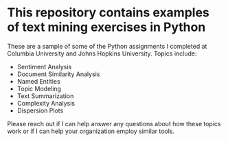 # This repository contains examples of text mining exercises in Python 

These are a sample of some of the Python assignments I completed at Columbia University and Johns Hopkins University.  Topics include:

- Sentiment Analysis
- Document Similarity Analysis
- Named Entities
- Topic Modeling
- Text Summarization
- Complexity Analysis
- Dispersion Plots

Please reach out if I can help answer any questions about how these topics work or if I can help your organization employ similar tools.
